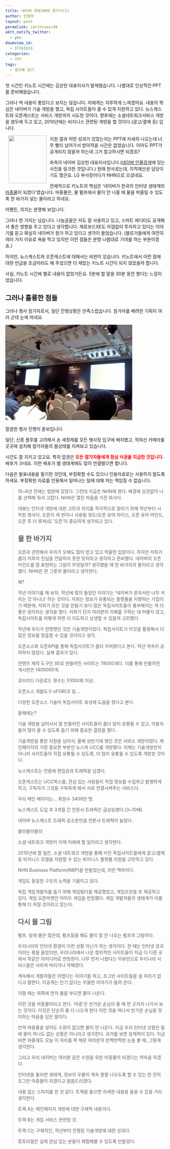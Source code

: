 ```yaml
---
title: 네이버 데뷰2009 참가기(2)
author: 안형우
layout: post
permalink: /archives/48
aktt_notify_twitter:
  - yes
daumview_id:
  - 37261619
categories:
  - 기타
tags:
  - 생각해 보기
---
```

첫 시간인 키노트 시간에는 김상헌 대표이사가 발제했습니다. 나름대로 인상적인 PPT를 준비해왔습니다.

그러나 썩 내용이 좋았다고 보지는 않습니다. 저에게는 지루하게 느껴졌어요. 내용의 핵심은 네이버가 기술 개방을 했고, 독립 사이트들이 클 수 있게 지원하고 있다. 뉴스캐스트와 오픈캐스트는 서비스 개방까지 시도한 것이다. 향후에는 소셜네트워크서비스 개방을 염두에 두고 있고, 2010년에는 비지니스 관련된 개방을 할 것이다.(광고/결제 등) 입니다.

<img src="http://sstatic.naver.com/people/28/200803271153241561.jpg" alt="" align="left" height="150" hspace="10" width="120" />지원 결과 어떤 성과가 있었는지는 PPT에 자세히 나오는데 너무 빨리 넘어가서 받아적을 시간은 없었습니다. 아마도 PPT가 공개되지 않을까 하는데 그거 참고하시면 되겠죠?

좌측이 네이버 김상헌 대표이사입니다.(<a href="http://people.search.naver.com/search.naver?sm=tab_txc&where=people_profile&ie=utf8&query=%EA%B9%80%EC%83%81%ED%97%8C&os=209347" target="_blank">네이버 인물검색</a>에 있는 사진을 링크한 것입니다.) 원래 판사셨는데, 지적재산권 담당이기도 했군요. LG 부사장이다가 NHN으로 오셨네요.

전체적으로 키노트의 핵심은 &#8216;네이버가 한국의 인터넷 생태계의 <a href="http://cafe.naver.com/aksu777.cafe?iframe_url=/ArticleRead.nhn%3Farticleid=12941" target="_blank" title="마중물의 의미가 잘 설명돼 있는 글로 이동">마중물</a>이 되겠다&#8217;였습니다. 마중물은, 물 펌프에서 물이 안 나올 때 물을 퍼올릴 수 있도록 한 바가지 넣는 물이라고 하네요.

어쨌든, 의지는 분명해 보입니다.

그러나 한 가지는 남습니다. 나눔글꼴은 저도 잘 사용하고 있고, 스마트 에디터도 공개해서 좋은 영향을 주고 있다고 생각합니다. 제로보드XE도 아낌없이 투자하고 있다는 이야기를 듣고 확실히 네이버가 뭔가 하고 있다고 생각이 들었습니다. (블로거들에게 여전히 여러 가지 이유로 욕을 먹고 있지만 이런 점들은 분명 나름대로 기여를 하는 부분이겠죠.)

하지만, 뉴스캐스트와 오픈캐스트에 대해서는 비판이 있습니다. 키노트에서 이런 점에 대한 언급을 조금이라도 해 주셨으면 더 재밌는 키노트 시간이 되지 않았을까 합니다.

사실, 키노트 시간에 별로 내용이 없었거든요. 5분에 할 말을 30분 동안 했다는 느낌이었습니다.

## 그러나 훌륭한 점들

그러나 행사 참가자로서, 일단 진행상황은 만족스럽습니다. 참가자를 배려한 기획이 여러 군데 눈에 띄네요.

<div style="width: 410px" class="wp-caption aligncenter">
  <img src="/uploads/legacy/old-images/1/cfile9.uf.163EAD4E4D4BC86836C1B0.jpg" width="400" height="300" alt="네이버 " /><p class="wp-caption-text">
    깔끔한 행사 진행이 돋보입니다.
  </p>
</div>

일단, 신종 플루를 고려해서 손 세정제를 모든 행사장 입구에 배치했고, 적외선 카메라를 곳곳에 설치해 참가자들의 몸상태를 지켜보고 있습니다.

시간도 잘 지키고 있고요. 특히 압권은 **<span style="color: rgb(255, 0, 0);">모든 참가자들에게 점심 식권을 지급한 것입니다.</span>** 배포가 크네요. 이런 배포가 웹 생태계에도 많이 연결됐으면 합니다.

다음은 발표내용을 필기한 것인데, 부정확할 수도 있으니 인용자료로는 사용하지 말도록 하세요. 부정확한 자료를 인용해서 일어나는 일에 대해 저는 책임질 수 없습니다.

> 15~6년 전에는 법원에 있었다. 그런데 지금은 NHN에 왔다. 배경에 상관없이 나를 선택해 줘서 고맙다. NHN은 열린 마음을 가진 회사다.
> 
> 데뷰는 인터넷 개방에 대한 고민과 의지를 적극적으로 알리기 위해 작년부터 시작된 행사다. 오픈이 세 번이나 사용될 정도(오픈 유어 아이스, 오픈 유어 마인드, 오픈 투 더 퓨쳐)로 &#8216;오픈&#8217;이 중요하게 생각되고 있다.
> 
> ## 물 한 바가지
> 
> 오픈과 관련해서 우리가 오해도 많이 받고 있고 억울한 입장이다. 하지만 저희가 좀더 저희의 진심을 전달하지 못한 탓이라고 생각하고 준비했다. 네이버의 오픈 마인드를 잘 표현하는 그림이 무엇일까? 생각했을 때 한 바가지의 물이라고 생각했다. NHN은 한 그릇의 물이라고 생각한다.
> 
> 왜?
> 
> 작년 이야기를 해 보자. 작년에 많이 들었던 이야기는 &#8216;네이버가 혼자서만 너무 커지는 것 아니냐&#8217; 하는 것이다. 저희는 정보가 유통되는 플랫폼을 지향하는 기업이기 때문에, 저희가 모든 것을 만들기 보다 많은 독립사이트들이 풍부해지는 게 더 좋은 일이라는 생각을 했다. 저희가 단지 여러분의 이해를 구하는 데 머물지 않고, 독립사이트를 어떻게 하면 더 지도하고 상생할 수 있을까 고민했다.
> 
> 작년에 우리가 천명했던 것은 기술개방이었다. 독립사이트가 이것을 활용해서 더 많은 정보를 창출할 수 있을 것이라고 생각.
> 
> 오픈소스와 오픈API를 통해 독립사이트가 좀더 커져왔다고 본다. 작년 약속이 공허하지 않았다. 실제 결과가 있다.
> 
> 컨텐츠 제작 도구인 XE로 만들어진 사이트는 78000개다. 이를 통해 만들어진 게시판은 1400000개.
> 
> 큐브리드 다운로드 횟수는 51000회 이상.
> 
> 오픈소스 개발도구 nFORCE 등&#8230;
> 
> 다양한 오픈소스 기술이 독립사이트 육성에 도움을 줬다고 본다.
> 
> 올해에는?
> 
> 기술 개방을 넘어서서 잘 만들어진 사이트들이 좀더 많이 유통될 수 있고, 이용자들이 많이 올 수 있도록 돕기 위해 중요한 결정을 했다.
> 
> 기술개방을 통한 지원을 넘어서, 올해 상반기에 했던 것은 서비스 개방이었다. 메인페이지의 가장 중요한 부분인 뉴스와 UCC를 개방했다. 이제는 기술개방만이 아니라 사이트들이 직접 유통될 수 있도록, 더 많이 유통될 수 있도록 개방한 것이다.
> 
> 뉴스캐스트는 언론에 편집권과 트래픽을 넘겼다.
> 
> 오픈캐스트는 UCC박스를, 관심 있는 사람들이 직접 정보를 수집하고 발행하게 하고, 구독자가 그것을 구독하게 해서 서로 연결시켜주는 서비스다.
> 
> 우리 메인 페이지는&#8230; 회원수 3400만 명.
> 
> 뉴스캐스트 도입 후 3개월 간 언론사 트래픽은 급상승했다.(3~10배)
> 
> 네이버 뉴스캐스트 트래픽 감소분만큼 언론사 트래픽이 늘었다.
> 
> 블라블라블라
> 
> 소셜 네트워크 개방이 이제 미래에 할 일이라고 생각한다.
> 
> 2010년에 할 일은, 소셜 네트워크 개방을 통해 커진 독립사이트들에게 광고/결제 등 비지니스 모델을 지원할 수 있는 비지니스 플랫폼 지원을 고민하고 있다.
> 
> NHN Business Platform(NBP)을 만들었는데, 이런 맥락이다.
> 
> 게임도 동일한 구조의 노력을 기울이고 있다.
> 
> 독립 게임개발자를 돕기 위해 게임빌더를 제공했었고, 게임오븐을 또 제공하고 있다. 게임 오픈마켓인 아이두 게임을 런칭했다. 게임 개발자들의 생태계가 이를 통해 더 커질 것이라고 믿는다.
> 
> ## 다시 물 그림
> 
> 펌프. 밑에 물은 많은데, 펌프질을 해도 물이 잘 안 나오는 펌프의 그림이다.
> 
> 우리나라의 인터넷 환경이 이런 상황 아닌가 하는 생각이다. 한 때는 인터넷 강국이라는 평을 들었지만, 우리나라에서 나온 창의적인 사이트들이 지금 다 다른 곳에서 똑같은 아이디어로 번창한다. 너무 먼저 나왔다는 이유만으로 우리나라 서비스들은 사라져 버리거나 약해졌다.
> 
> 계속해서 개발자들은 어렵다는 이야기들 하고, 조그만 사이트들을 설 자리가 없다고 말한다. 이공계는 인기 없다는 우울한 이야기가 들려 온다.
> 
> 이럴 때는 위쪽에 먼저 물을 부으면 물이 나온다. 
> 
> 이런 것을 마중물이라고 한다. &#8216;마증&#8217;은 반가운 손님이 올 때 먼 곳까지 나가서 보는 것이다. 이것은 단순히 물 더 나오게 한다 이런 것을 떠나서 반가운 손님을 맞이하는 마음을 담은 말이다.
> 
> 만약 마중물을 넣어도 수원이 없으면 물이 안 나온다. 지금 우리 인터넷 상황은 밑에 물이 하나도 없는 상황은 아니라고 생각한다. 과거를 보면 잠재력이 있다. 지금 바쁜 와중에도 오늘 이 자리를 꽉 채운 여러분의 반짝반짝한 눈을 볼 때, 그렇게 생각한다.
> 
> 그리고 우리 네이버는 여러분 같은 수원을 위한 마중물이 되겠다는 약속을 하겠다.
> 
> 인터넷을 둘러싼 생태계, 정보의 우물이 계속 콸콸 나오도록 할 수 있는 한 잔의 조그만 마중물이 되겠다고 말씀드리겠다.
> 
> 내용 없는 스피치를 한 것 같다. 트랙을 들으면 자세한 내용을 들을 수 있을 거라 생각한다.
> 
> 트랙 A는 메인페이지 개방에 대한 구체적 내용이다.
> 
> 트랙 B는 게임 서비스 관련된 것.
> 
> 트랙 C는 구체적인, 작년부터 진행된 기술개방에 대한 성과다.
> 
> 튜토리얼은 실제 관심 있는 분들이 체험해볼 수 있도록 만들었다.